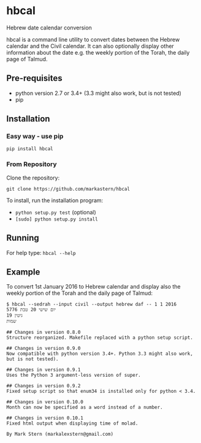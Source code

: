 # hbcal
Hebrew date calendar conversion

hbcal is a command line utility to convert dates between the Hebrew calendar and the Civil calendar. It can also optionally display other information about the date e.g. the weekly portion of the Torah, the daily page of Talmud.

## Pre-requisites
* python version 2.7 or 3.4+ (3.3 might also work, but is not tested)
* pip

## Installation

### Easy way - use pip

`pip install hbcal`
### From Repository
Clone the repository:
```
git clone https://github.com/markastern/hbcal
```
To install, run the installation program:

* `python setup.py test` (optional)
* `[sudo] python setup.py install`

## Running
For help type:
`hbcal --help`
## Example
To convert 1st January 2016 to Hebrew calendar and display also the weekly portion of the Torah and the daily page of Talmud:

```
$ hbcal --sedrah --input civil --output hebrew daf -- 1 1 2016
יום שישי 20 טבת 5776
גיטין 19
שמות

## Changes in version 0.8.0
Structure reorganized. Makefile replaced with a python setup script.

## Changes in version 0.9.0
Now compatible with python version 3.4+. Python 3.3 might also work, but is not tested).

## Changes in version 0.9.1
Uses the Python 3 argument-less version of super.

## Changes in version 0.9.2
Fixed setup script so that enum34 is installed only for python < 3.4.

## Changes in version 0.10.0
Month can now be specified as a word instead of a number.

## Changes in version 0.10.1
Fixed html output when displaying time of molad.

By Mark Stern (markalexstern@gmail.com)
